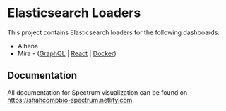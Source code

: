 # Elasticsearch Loaders

This project contains Elasticsearch loaders for the following dashboards:

- Alhena
- Mira - ([GraphQL](https://github.com/shahcompbio/mira-graphql) | [React](https://github.com/shahcompbio/mira-react) | [Docker](https://github.com/shahcompbio/mira-docker))

## Documentation

All documentation for Spectrum visualization can be found on https://shahcompbio-spectrum.netlify.com.
